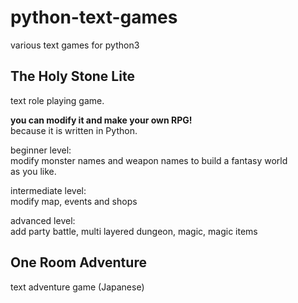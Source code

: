 # python-text-games
various text games for python3

## The Holy Stone Lite
text role playing game.

**you can modify it and make your own RPG!**<br />
because it is written in Python.

beginner level:<br />
modify monster names and weapon names to build a fantasy world<br />
as you like.<br />

intermediate level:<br />
modify map, events and shops

advanced level:<br />
add party battle, multi layered dungeon, magic, magic items

## One Room Adventure
text adventure game (Japanese)
